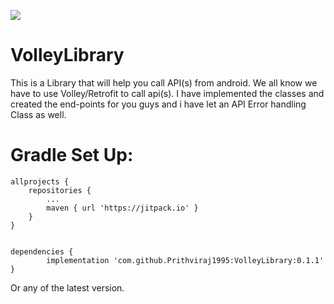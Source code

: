 [![](https://jitpack.io/v/Prithviraj1995/VolleyLibrary.svg)](https://jitpack.io/#Prithviraj1995/VolleyLibrary)


# VolleyLibrary
This is a Library that will help you call API(s) from android. We all know we have to use Volley/Retrofit to call api(s). I have implemented
the classes and created the end-points for you guys and i have let an API Error handling Class as well.

# Gradle Set Up:

	allprojects {
		repositories {
			...
			maven { url 'https://jitpack.io' }
		}
	} 
  
  
	dependencies {
    		implementation 'com.github.Prithviraj1995:VolleyLibrary:0.1.1'
	}
  
 
  Or any of the latest version.
